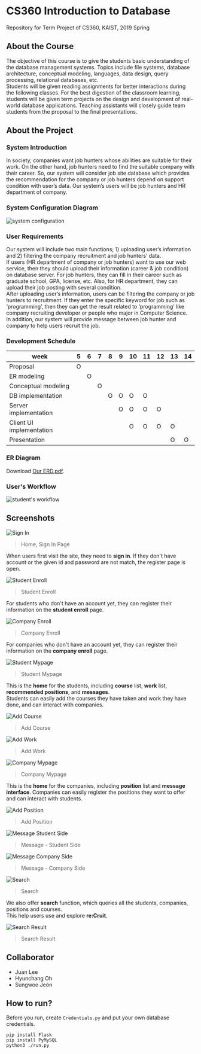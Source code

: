 # CS360 Introduction to Database
Repository for Term Project of CS360, KAIST, 2019 Spring

## About the Course
The objective of this course is to give the students basic understanding of the database management systems. Topics include file systems, database architecture, conceptual modeling, languages, data design, query processing, relational databases, etc.  
Students will be given reading assignments for better interactions during the following classes. For the best digestion of the classroom learning, students will be given term projects on the design and development of real-world database applications. Teaching assistants will closely guide team students from the proposal to the final presentations.

## About the Project

### System Introduction
In society, companies want job hunters whose abilities are suitable for their work. On the other hand, job hunters need to find the suitable company with their career. So, our system will consider job site database which provides the recommendation for the company or job hunters depend on support condition with user’s data. Our system’s users will be job hunters and HR department of company.

### System Configuration Diagram
![system configuration](./configuration.png)

### User Requirements
Our system will include two main functions; 1) uploading user’s information and 2) filtering the company recruitment and job hunters’ data.  
If users (HR department of company or job hunters) want to use our web service, then they should upload their information (career & job condition) on database server. For job hunters, they can fill in their career such as graduate school, GPA, license, etc. Also, for HR department, they can upload their job posting with several condition.  
After uploading user’s information, users can be filtering the company or job hunters to recruitment. If they enter the specific keyword for job such as ‘programming’, then they can get the result related to ‘programming’ like company recruiting developer or people who major in Computer Science.  
In addition, our system will provide message between job hunter and company to help users recruit the job.

### Development Schedule

| week                      | 5   | 6   | 7   | 8   | 9   | 10  | 11  | 12  | 13  | 14  |
| ---                       | --- | --- | --- | --- | --- | --- | --- | --- | --- | --- |
| Proposal                  | O |  |  |  |  |  |  |  |  |  |
| ER modeling               |  | O |  |  |  |  |  |  |  |  |
| Conceptual modeling       |  |  | O |  |  |  |  |  |  |  |
| DB implementation         |  |  |  | O | O | O | O |  |  |  |
| Server implementation     |  |  |  |  | O | O | O | O |  |  |
| Client UI implementation  |  |  |  |  |  | O | O | O | O |  |
| Presentation              |  |  |  |  |  |  |  |  | O | O |

### ER Diagram
Download [Our ERD.pdf](./CS360_Team9_ERD.pdf).

### User's Workflow
![student's workflow](./workflow.png)

## Screenshots
![Sign In](./screenshots/SignIn.png)  
> Home, Sign In Page  

When users first visit the site, they need to **sign in**. If they don't have account or the given id and password are not match, the register page is open.

![Student Enroll](./screenshots/StudentEnroll.png)
> Student Enroll  

For students who don't have an account yet, they can register their information on the **student enroll** page.

![Company Enroll](./screenshots/CompanyEnroll.png)
> Company Enroll  

For companies who don't have an account yet, they can register their information on the **company enroll** page.

![Student Mypage](./screenshots/StudentMypage.png)
> Student Mypage  

This is the **home** for the students, including **course** list, **work** list, **recommended positions**, and **messages**.  
Students can easily add the courses they have taken and work they have done, and can interact with companies.

![Add Course](./screenshots/AddCourse.png)
> Add Course  

![Add Work](./screenshots/AddWork.png)
> Add Work  

![Company Mypage](./screenshots/CompanyMypage.png)
> Company Mypage  

This is the **home** for the companies, including **position** list and **message interface**.
Companies can easily register the positions they want to offer and can interact with students.

![Add Position](./screenshots/AddPosition.png)
> Add Position  

![Message Student Side](./screenshots/MessageStudentSide.png)
> Message - Student Side  

![Message Company Side](./screenshots/MessageCompanySide.png)
> Message - Company Side  

![Search](./screenshots/Search.png)
> Search  

We also offer **search** function, which queries all the students, companies, positions and courses.  
This help users use and explore **re:Cruit**.

![Search Result](./screenshots/SearchResult.png)
> Search Result  

## Collaborator
* Juan Lee
* Hyunchang Oh
* Sungwoo Jeon

## How to run?
Before you run, create ```Credentials.py``` and put your own database credentials.

```
pip install Flask
pip install PyMySQL
python3 ./run.py
```